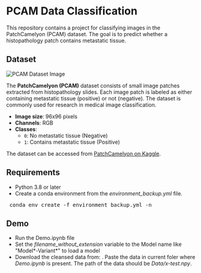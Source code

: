 # PCAM Data Classification

This repository contains a project for classifying images in the PatchCamelyon (PCAM) dataset. The goal is to predict whether a histopathology patch contains metastatic tissue.

## Dataset

![PCAM Dataset Image](https://production-media.paperswithcode.com/datasets/pcam_Dj5Hqa9.jpg "PCAM Dataset Image")


The **PatchCamelyon (PCAM)** dataset consists of small image patches extracted from histopathology slides. Each image patch is labeled as either containing metastatic tissue (positive) or not (negative). The dataset is commonly used for research in medical image classification.

- **Image size**: 96x96 pixels
- **Channels**: RGB
- **Classes**: 
  - `0`: No metastatic tissue (Negative)
  - `1`: Contains metastatic tissue (Positive)

The dataset can be accessed from [PatchCamelyon on Kaggle](https://www.kaggle.com/datasets).

## Requirements

- Python 3.8 or later
- Create a conda environment from the *environment_backup.yml* file.  
<pre> conda env create -f environment_backup.yml -n <new_env_name> </pre>

## Demo

 - Run the Demo.ipynb file
 - Set the *filename_without_extension* variable to the Model name like "Model*-Variant*" to load a model
 - Download the cleansed data from: . Paste the data in current foler where *Demo.ipynb* is present. The path of the data should be *Data/x-test.npy*.
